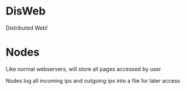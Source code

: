 # DisWeb
Distributed Web!
# Nodes 
Like normal webservers, will store all pages accessed by user

Nodes log all incoming ips and outgoing ips into a file for later access
